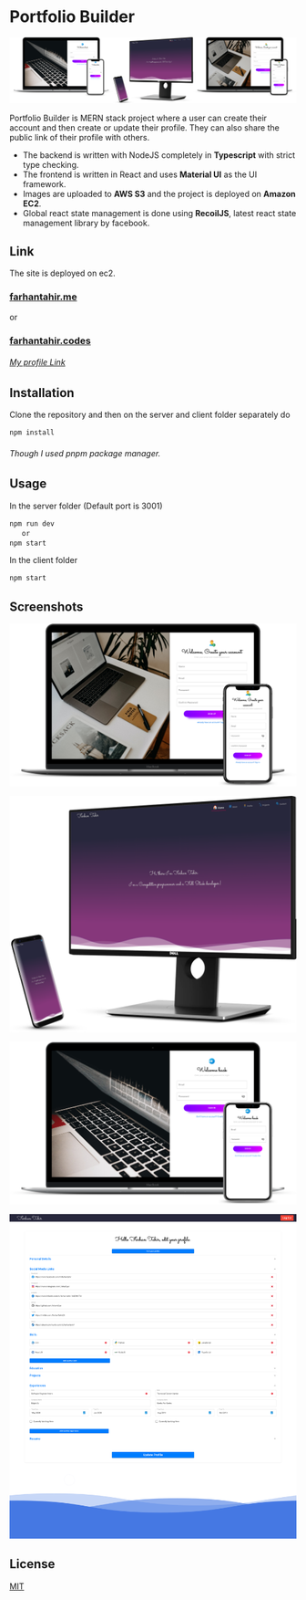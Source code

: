 # Portfolio Builder

![screenshot](https://github.com/h4wwk3ye/Portfolio/blob/master/client/public/images/pages-min.png?raw=true)

Portfolio Builder is MERN stack project where a user can create their account and then create or update their profile. They can also share the public link of their profile with others.

- The backend is written with NodeJS completely in **Typescript** with strict type checking.
- The frontend is written in React and uses **Material UI** as the UI framework.
- Images are uploaded to **AWS S3** and the project is deployed on **Amazon EC2**.
- Global react state management is done using **RecoilJS**, latest react state management library by facebook.

## Link

The site is deployed on ec2.

### [farhantahir.me](http://farhantahir.me/)

or

### [farhantahir.codes](http://farhantahir.codes)

###### [My profile Link](http://farhantahir.me/user/5f0fd9fba7ca5012d31a5a1e)

## Installation

Clone the repository and then on the server and client folder separately do

```bash
npm install
```

###### Though I used pnpm package manager.

## Usage

In the server folder (Default port is 3001)

```bash
npm run dev
   or
npm start
```

In the client folder

```bash
npm start
```

## Screenshots

![Register Page](https://raw.githubusercontent.com/h4wwk3ye/Portfolio/master/client/public/images/Screens/registerPage.png)

![Profile Page](https://raw.githubusercontent.com/h4wwk3ye/Portfolio/master/client/public/images/Screens/profilePage.png)

![Login Page](https://raw.githubusercontent.com/h4wwk3ye/Portfolio/master/client/public/images/Screens/loginPage.png)

![Edit Page](https://raw.githubusercontent.com/h4wwk3ye/Portfolio/master/client/public/images/Screens/editPage.png)

## License

[MIT](https://choosealicense.com/licenses/mit/)
